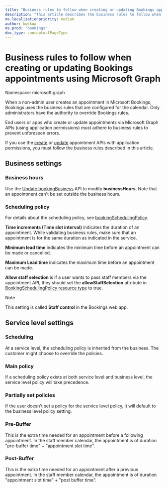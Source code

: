 ```yaml
---
title: "Business rules to follow when creating or updating Bookings appointments using Microsoft Graph"
description: "This article describes the business rules to follow when using the create or update Bookings appointments in Microsoft Graph."
ms.localizationpriority: medium
author: kwekua
ms.prod: "bookings"
doc_type: conceptualPageType
---
```


# Business rules to follow when creating or updating Bookings appointments using Microsoft Graph

Namespace: microsoft.graph

When a non-admin user creates an appointment in Microsoft Bookings, Bookings uses the business rules that are configured for the calendar. Only administrators have the authority to override Bookings rules.

End users or apps who create or update appointments via Microsoft Graph APIs (using application permissions) must adhere to business rules to prevent unforeseen errors.

If you use the [create](/graph/api/bookingbusiness-post-appointments) or [update](/graph/api/bookingappointment-update) appointment APIs with application permissions, you must follow the business rules described in this article.

## Business settings

### Business hours

Use the [Update bookingBusiness](/graph/api/bookingbusiness-update?view=graph-rest-beta&tabs=http) API to modify **businessHours**. Note that an appointment can't be set outside the business hours.

### Scheduling policy

For details about the scheduling policy, see [bookingSchedulingPolicy](/graph/api/resources/bookingschedulingpolicy).

**Time increments (Time slot interval)** indicates the duration of an appointment. While validating business rules, make sure that an appointment is for the same duration as indicated in the service.

**Minimum lead time** indicates the minimum time before an appointment can be made or cancelled.

**Maximum Lead time** indicates the maximum time before an appointment can be made.  

**Allow staff selection** is if a user wants to pass staff members via the appointment API, they should set the **allowStaffSelection** attribute in [BookingSchedulingPolicy resource type](/graph/api/resources/bookingschedulingpolicy) to true.

> [!NOTE]
> This setting is called **Staff control** in the Bookings web app.

## Service level settings

### Scheduling

At a service level, the scheduling policy is inherited from the business. The customer might choose to override the policies.

### Main policy  

If a scheduling policy exists at both service level and business level, the service level policy will take precedence.

### Partially set policies

If the user doesn't set a policy for the service level policy, it will default to the business level policy setting.

### Pre-Buffer

This is the extra time needed for an appointment before a following appointment. In the staff member calendar, the appointment is of duration "pre-buffer time" + "appointment slot time".

### Post-Buffer

This is the extra time needed for an appointment after a previous appointment. In the staff member calendar, the appointment is of duration "appointment slot time" + "post buffer time".
